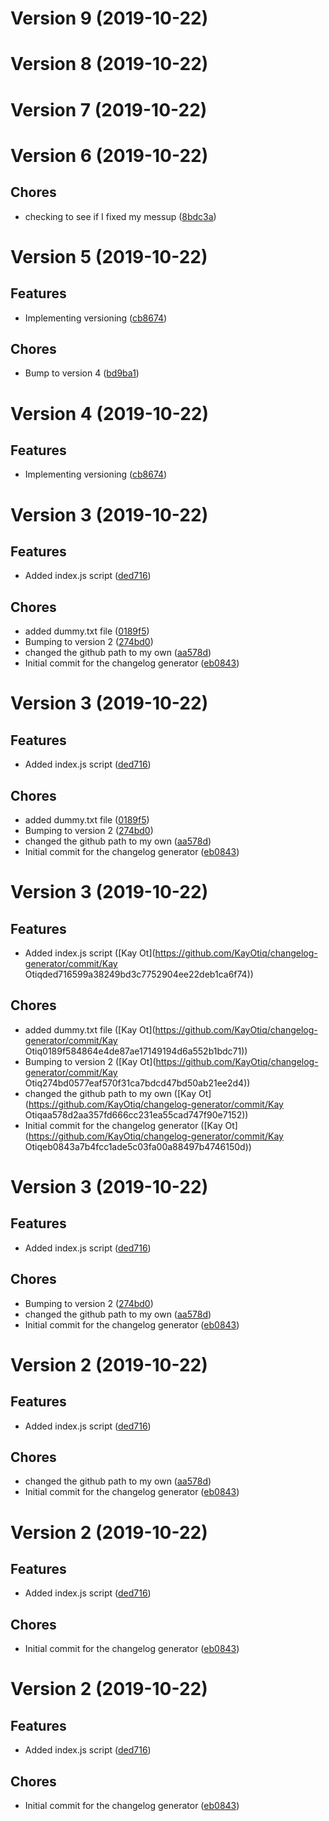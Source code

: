 # Version 9 (2019-10-22)

# Version 8 (2019-10-22)

# Version 7 (2019-10-22)

# Version 6 (2019-10-22)

## Chores
* checking to see if I fixed my messup ([8bdc3a](https://github.com/KayOtiq/changelog-generator/commit/8bdc3a08f4e356a7a65e49b7f1521b7fb17ad6a8))

# Version 5 (2019-10-22)

## Features
* Implementing versioning ([cb8674](https://github.com/KayOtiq/changelog-generator/commit/cb8674d35b872b5952ffdb9a6e969a9ebc918987))

## Chores
* Bump to version 4 ([bd9ba1](https://github.com/KayOtiq/changelog-generator/commit/bd9ba176c026d85813d98c1fbcc8d83d586a9102))

# Version 4 (2019-10-22)

## Features
* Implementing versioning ([cb8674](https://github.com/KayOtiq/changelog-generator/commit/cb8674d35b872b5952ffdb9a6e969a9ebc918987))

# Version 3 (2019-10-22)

## Features
* Added index.js script ([ded716](https://github.com/KayOtiq/changelog-generator/commit/ded716599a38249bd3c7752904ee22deb1ca6f74))

## Chores
* added dummy.txt file ([0189f5](https://github.com/KayOtiq/changelog-generator/commit/0189f584864e4de87ae17149194d6a552b1bdc71))
* Bumping to version 2 ([274bd0](https://github.com/KayOtiq/changelog-generator/commit/274bd0577eaf570f31ca7bdcd47bd50ab21ee2d4))
* changed the github path to my own ([aa578d](https://github.com/KayOtiq/changelog-generator/commit/aa578d2aa357fd666cc231ea55cad747f90e7152))
* Initial commit for the changelog generator ([eb0843](https://github.com/KayOtiq/changelog-generator/commit/eb0843a7b4fcc1ade5c03fa00a88497b4746150d))

# Version 3 (2019-10-22)

## Features
* Added index.js script ([ded716](https://github.com/KayOtiq/changelog-generator/commit/ded716599a38249bd3c7752904ee22deb1ca6f74))

## Chores
* added dummy.txt file ([0189f5](https://github.com/KayOtiq/changelog-generator/commit/0189f584864e4de87ae17149194d6a552b1bdc71))
* Bumping to version 2 ([274bd0](https://github.com/KayOtiq/changelog-generator/commit/274bd0577eaf570f31ca7bdcd47bd50ab21ee2d4))
* changed the github path to my own ([aa578d](https://github.com/KayOtiq/changelog-generator/commit/aa578d2aa357fd666cc231ea55cad747f90e7152))
* Initial commit for the changelog generator ([eb0843](https://github.com/KayOtiq/changelog-generator/commit/eb0843a7b4fcc1ade5c03fa00a88497b4746150d))

# Version 3 (2019-10-22)

## Features
* Added index.js script ([Kay Ot](https://github.com/KayOtiq/changelog-generator/commit/Kay Otiqded716599a38249bd3c7752904ee22deb1ca6f74))

## Chores
* added dummy.txt file ([Kay Ot](https://github.com/KayOtiq/changelog-generator/commit/Kay Otiq0189f584864e4de87ae17149194d6a552b1bdc71))
* Bumping to version 2 ([Kay Ot](https://github.com/KayOtiq/changelog-generator/commit/Kay Otiq274bd0577eaf570f31ca7bdcd47bd50ab21ee2d4))
* changed the github path to my own ([Kay Ot](https://github.com/KayOtiq/changelog-generator/commit/Kay Otiqaa578d2aa357fd666cc231ea55cad747f90e7152))
* Initial commit for the changelog generator ([Kay Ot](https://github.com/KayOtiq/changelog-generator/commit/Kay Otiqeb0843a7b4fcc1ade5c03fa00a88497b4746150d))

# Version 3 (2019-10-22)

## Features
* Added index.js script ([ded716](https://github.com/KayOtiq/changelog-generator/commit/ded716599a38249bd3c7752904ee22deb1ca6f74))

## Chores
* Bumping to version 2 ([274bd0](https://github.com/KayOtiq/changelog-generator/commit/274bd0577eaf570f31ca7bdcd47bd50ab21ee2d4))
* changed the github path to my own ([aa578d](https://github.com/KayOtiq/changelog-generator/commit/aa578d2aa357fd666cc231ea55cad747f90e7152))
* Initial commit for the changelog generator ([eb0843](https://github.com/KayOtiq/changelog-generator/commit/eb0843a7b4fcc1ade5c03fa00a88497b4746150d))

# Version 2 (2019-10-22)

## Features
* Added index.js script ([ded716](https://github.com/KayOtiq/changelog-generator/commit/ded716599a38249bd3c7752904ee22deb1ca6f74))

## Chores
* changed the github path to my own ([aa578d](https://github.com/KayOtiq/changelog-generator/commit/aa578d2aa357fd666cc231ea55cad747f90e7152))
* Initial commit for the changelog generator ([eb0843](https://github.com/KayOtiq/changelog-generator/commit/eb0843a7b4fcc1ade5c03fa00a88497b4746150d))

# Version 2 (2019-10-22)

## Features
* Added index.js script ([ded716](https://github.com/jackyef/changelog-generator/commit/ded716599a38249bd3c7752904ee22deb1ca6f74))

## Chores
* Initial commit for the changelog generator ([eb0843](https://github.com/jackyef/changelog-generator/commit/eb0843a7b4fcc1ade5c03fa00a88497b4746150d))

# Version 2 (2019-10-22)

## Features
* Added index.js script ([ded716](https://github.com/jackyef/changelog-generator/commit/ded716599a38249bd3c7752904ee22deb1ca6f74))

## Chores
* Initial commit for the changelog generator ([eb0843](https://github.com/jackyef/changelog-generator/commit/eb0843a7b4fcc1ade5c03fa00a88497b4746150d))

